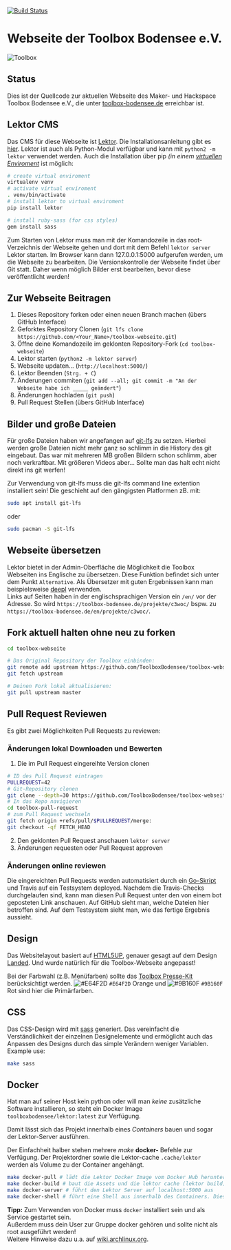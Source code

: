[![Build Status](https://travis-ci.org/ToolboxBodensee/toolbox-webseite.svg?branch=master)](https://travis-ci.org/ToolboxBodensee/toolbox-webseite)

Webseite der Toolbox Bodensee e.V.
====================================

![Toolbox](https://avatars0.githubusercontent.com/u/9744766?s=200&v=4 "Toolbox Logo")

Status
------------------------

Dies ist der Quellcode zur aktuellen Webseite des Maker- und Hackspace Toolbox Bodensee e.V., die unter [toolbox-bodensee.de](https://toolbox-bodensee.de/) erreichbar ist.

Lektor CMS
------------------------

Das CMS für diese Webseite ist [Lektor](https://www.getlektor.com/).
Die Installationsanleitung gibt es [hier](https://www.getlektor.com/downloads/).
Lektor ist auch als Python-Modul verfügbar und kann mit ``python2 -m lektor`` verwendet werden.
Auch die Installation über pip *(in einem [virtuellen Enviroment](https://docs.python.org/3/tutorial/venv.html)* ist möglich:
```bash
# create virtual enviroment
virtualenv venv
# activate virtual enviroment
. venv/bin/activate
# install lektor to virtual enviroment
pip install lektor

# install ruby-sass (for css styles)
gem install sass
```

Zum Starten von Lektor muss man mit der Komandozeile in das root-Verzeichnis der Webseite gehen
und dort mit dem Befehl ``lektor server`` Lektor starten. Im Browser kann dann 127.0.0.1:5000 aufgerufen werden, um die Webseite zu bearbeiten. Die Versionskontrolle der Webseite findet über Git statt. Daher wenn möglich Bilder erst
bearbeiten, bevor diese veröffentlicht werden!

Zur Webseite Beitragen
------------------------

1.  Dieses Repository forken oder einen neuen Branch machen (übers GitHub Interface)
2.  Geforktes Repository Clonen (``git lfs clone https://github.com/<Your_Name>/toolbox-webseite.git``)
3.  Öffne deine Komandozeile im geklonten Repository-Fork (``cd toolbox-webseite``)
4.  Lektor starten (``python2 -m lektor server``)
5.  Webseite updaten... (``http://localhost:5000/``)
6.  Lektor Beenden (``Strg. + C``)
7.  Änderungen commiten (``git add --all; git commit -m "An der Webseite habe ich _____ geändert"``)
8.  Änderungen hochladen (``git push``)
9.  Pull Request Stellen (übers GitHub Interface)

 Bilder und große Dateien
---------------------------
Für große Dateien haben wir angefangen auf [git-lfs](https://git-lfs.github.com/) zu setzen. Hierbei werden große Dateien nicht mehr ganz so schlimm in die History des git eingebaut.
Das war mit mehreren MB großen Bildern schon schlimm, aber noch verkraftbar. Mit größeren Videos aber... Sollte man das halt echt nicht direkt ins git werfen!

Zur Verwendung von git-lfs muss die git-lfs command line extention installiert sein!
Die geschieht auf den gängigsten Platformen zB. mit:

```bash
sudo apt install git-lfs
```
oder
```bash
sudo pacman -S git-lfs
```
 
Webseite übersetzen
------------------------

Lektor bietet in der Admin-Oberfläche die Möglichkeit die Toolbox Webseiten ins Englische zu übersetzen.
Diese Funktion befindet sich unter dem Punkt ``Alternative``.
Als Übersetzer mit guten Ergebnissen kann man beispielsweise [deepl](https://www.deepl.com) verwenden.<br/>
Links auf Seiten haben in der englischsprachigen Version ein ``/en/`` vor der Adresse.
So wird ``https://toolbox-bodensee.de/projekte/c3woc/`` bspw. zu ``https://toolbox-bodensee.de/en/projekte/c3woc/``.

Fork aktuell halten ohne neu zu forken
------------------------

```bash
cd toolbox-webseite

# Das Original Repository der Toolbox einbinden:
git remote add upstream https://github.com/ToolboxBodensee/toolbox-webseite.git
git fetch upstream

# Deinen Fork lokal aktualisieren:
git pull upstream master
```

Pull Request Reviewen
------------------------

Es gibt zwei Möglichkeiten Pull Requests zu reviewen:

### Änderungen lokal Downloaden und Bewerten

1.  Die im Pull Request eingereihte Version clonen

```bash
# ID des Pull Request eintragen
PULLREQUEST=42
# Git-Repository clonen
git clone --depth=30 https://github.com/ToolboxBodensee/toolbox-webseite.git toolbox-pull-request
# In das Repo navigieren
cd toolbox-pull-request
# zum Pull Request wechseln
git fetch origin +refs/pull/$PULLREQUEST/merge:
git checkout -qf FETCH_HEAD
```

2.  Den geklonten Pull Request anschauen ``lektor server``
3.  Änderungen requesten oder Pull Request approven

### Änderungen online reviewen

Die eingereichten Pull Requests werden automatisiert durch ein [Go-Skript](https://github.com/ottojo/pullRequestHost) und Travis auf ein Testsystem deployed. Nachdem die Travis-Checks durchgelaufen sind, kann man diesen Pull Request unter den von einem bot geposteten Link anschauen. Auf GitHub sieht man, welche Dateien hier betroffen sind. Auf dem Testsystem sieht man, wie das fertige Ergebnis aussieht.

Design
------------------------

Das Websitelayout basiert auf [HTML5UP](https://html5up.net), genauer gesagt auf dem Design [Landed](https://html5up.net/landed). Und wurde natürlich für die Toolbox-Webseite angepasst!

Bei der Farbwahl (z.B. Menüfarben) sollte das [Toolbox Presse-Kit](https://github.com/ToolboxBodensee/presskit) berücksichtigt werden. ![#E64F2D](https://placehold.it/15/E64F2D/000000?text=+) `#E64F2D` Orange und ![#9B160F](https://placehold.it/15/9B160F/000000?text=+) `#9B160F` Rot sind hier die Primärfarben.

CSS
------------------------

Das CSS-Design wird mit [sass](https://sass-lang.com/) generiert.
Das vereinfacht die Verständlichkeit der einzelnen Designelemente
und ermöglicht auch das Anpassen des Designs durch das simple Verändern weniger Variablen.
Example use:
```bash
make sass
```

Docker
------------------------

Hat man auf seiner Host kein python oder will man *keine* zusätzliche Software installieren, so steht ein Docker Image `toolboxbodensee/lektor:latest` zur Verfügung.

Damit lässt sich das Projekt innerhalb eines *Containers* bauen und sogar der Lektor-Server ausführen.

Der Einfachheit halber stehen mehrere *make* **docker-** Befehle zur Verfügung. Der Projektordner sowie die Lektor-cache `.cache/lektor` werden als Volume zu der Container angehängt.

```bash
make docker-pull # lädt die Lektor Docker Image vom Docker Hub herunter
make docker-build # baut die Assets und die lektor cache (lektor build)
make docker-server # führt den Lektor Server auf localhost:5000 aus
make docker-shell # führt eine Shell aus innerhalb des Containers. Diese kann man zum Debuggen nutzen.
```

**Tipp:** Zum Verwenden von Docker muss ``docker`` installiert sein und als Service gestartet sein.<br/>
Außerdem muss dein User zur Gruppe docker gehören und sollte nicht als root ausgeführt werden!<br/>
Weitere Hinweise dazu u.a. auf [wiki.archlinux.org](https://wiki.archlinux.org/index.php/docker#Installation).
